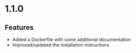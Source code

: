 # 1.1.0

## Features
* Added a Dockerfile with some additional documentation
* Improved/updated the installation instructions